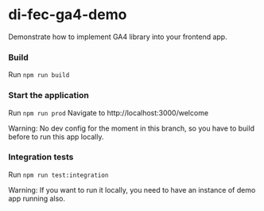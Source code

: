 # di-fec-ga4-demo

Demonstrate how to implement GA4 library into your frontend app.

### Build

Run `npm run build`

### Start the application

Run `npm run prod`
Navigate to http://localhost:3000/welcome

Warning: No dev config for the moment in this branch, so you have to build before to run this app locally.

### Integration tests

Run `npm run test:integration`

Warning: If you want to run it locally, you need to have an instance of demo app running also.

